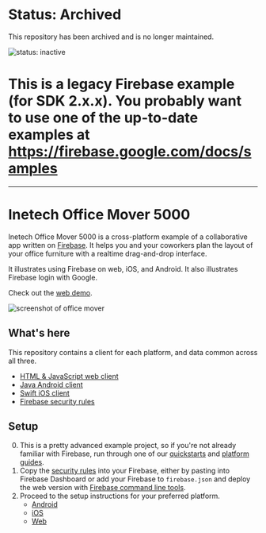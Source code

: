 # Status: Archived
This repository has been archived and is no longer maintained.

![status: inactive](https://img.shields.io/badge/status-inactive-red.svg)
# This is a legacy Firebase example (for SDK 2.x.x). You probably want to use one of the up-to-date examples at https://firebase.google.com/docs/samples

---

# Inetech Office Mover 5000

Inetech Office Mover 5000 is a cross-platform example of a collaborative app written on
[Firebase](https://firebase.com). It helps you and your coworkers plan the layout of your
office furniture with a realtime drag-and-drop interface.

It illustrates using Firebase on web, iOS, and Android. It also illustrates Firebase login
with Google.

Check out the [web demo](https://office-mover-demo.firebaseapp.com/).

![screenshot of office mover](web-screencap.png)

## What's here

This repository contains a client for each platform, and data common across all three.

- [HTML & JavaScript web client](/web)
- [Java Android client](/android)
- [Swift iOS client](/ios)
- [Firebase security rules](security-rules.json)

## Setup

0. This is a pretty advanced example project, so if you're not already familiar with Firebase,
   run through one of our [quickstarts](https://www.firebase.com/docs/web/quickstart.html) and
   [platform guides](https://www.firebase.com/docs/web/guide/).
0. Copy the [security rules](security-rules.json) into your Firebase, either by pasting into
   Firebase Dashboard or add your Firebase to `firebase.json` and deploy the web version with
   [Firebase command line tools](https://www.firebase.com/docs/hosting/command-line-tool.html).
0. Proceed to the setup instructions for your preferred platform.
    - [Android](/android)
    - [iOS](/ios)
    - [Web](/web)
